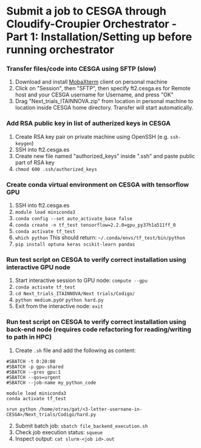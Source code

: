 # Submit a job to CESGA through Cloudify-Croupier Orchestrator - Part 1: Installation/Setting up before running orchestrator
### Transfer files/code into CESGA using SFTP (slow)
1. Download and install [MobaXterm](https://mobaxterm.mobatek.net/) client on personal machine
2. Click on "Session", then "SFTP", then specify ft2.cesga.es for Remote host and your CESGA username for Username, and press "OK"
3. Drag "Next_trials_ITAINNOVA.zip" from location in personal machine to location inside CESGA home directory. Transfer will start automatically.

### Add RSA public key in list of autherized keys in CESGA 
1. Create RSA key pair on private machine using OpenSSH (e.g. `ssh-keygen`)
2. SSH into ft2.cesga.es
3. Create new file named "authorized_keys" inside ".ssh" and paste public part of RSA key
4. `chmod 600 .ssh/authorized_keys`

### Create conda virtual environment on CESGA with tensorflow **GPU**
1. SSH into ft2.cesga.es
2. `module load miniconda3`
3. `conda config --set auto_activate_base false`
4. `conda create -n tf_test tensorflow=2.2.0=gpu_py37h1a511ff_0`
5. `conda activate tf_test`
6. `which python` This should return: `~/.conda/envs/tf_test/bin/python`
7. `pip install optuna keras scikit-learn pandas`

### Run test script on CESGA to verify correct installation using interactive **GPU** node 
1. Start interactive session to GPU node: `compute --gpu`
2. `conda activate tf_test`
3. `cd Next_trials_ITAINNOVA/Next trials/Codigo/`
4. `python medium.py`or `python hard.py`
5. Exit from the interactive node: `exit`

### Run test script on CESGA to verify correct installation using back-end node (requires code refactoring for reading/writing to path in HPC)
1. Create `.sh` file and add the following as content:
```#!/bin/bash
#SBATCH -t 0:20:00
#SBATCH -p gpu-shared
#SBATCH --gres gpu:1
#SBATCH --qos=urgent
#SBATCH --job-name my_python_code

module load miniconda3
conda activate tf_test

srun python /home/otras/gat/<3-letter-usernane-in-CESGA>/Next_trials/Codigo/hard.py
```
2. Submit batch job: `sbatch file_backend_execution.sh`
3. Check job execution status: `squeue`
4. Inspect output: `cat slurm-<job id>.out`
